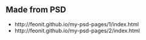 <h2>Made from PSD</h2>
<ul>
<li>http://feonit.github.io/my-psd-pages/1/index.html</li>
<li>http://feonit.github.io/my-psd-pages/2/index.html</li>
</ul>
